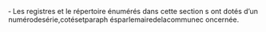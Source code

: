 ‐ Les registres et le répertoire énumérés dans cette section s ont dotés d’un numérodesérie,cotésetparaph ésparlemairedelacommunec oncernée.